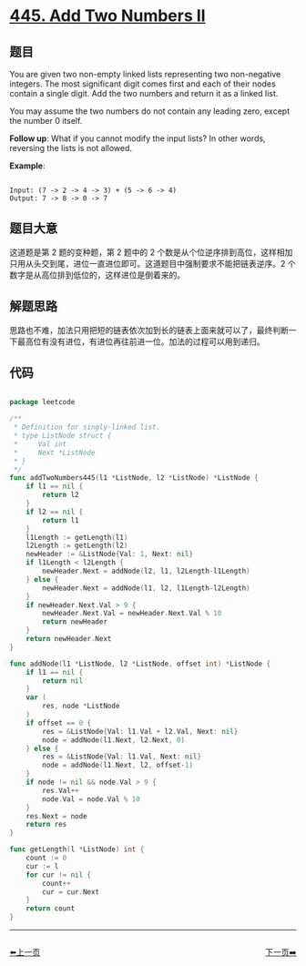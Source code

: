 # [445. Add Two Numbers II](https://leetcode.com/problems/add-two-numbers-ii/)

## 题目

You are given two non-empty linked lists representing two non-negative integers. The most significant digit comes first and each of their nodes contain a single digit. Add the two numbers and return it as a linked list.

You may assume the two numbers do not contain any leading zero, except the number 0 itself.

**Follow up**:
What if you cannot modify the input lists? In other words, reversing the lists is not allowed.

**Example**:

```

Input: (7 -> 2 -> 4 -> 3) + (5 -> 6 -> 4)
Output: 7 -> 8 -> 0 -> 7

```

## 题目大意

这道题是第 2 题的变种题，第 2 题中的 2 个数是从个位逆序排到高位，这样相加只用从头交到尾，进位一直进位即可。这道题目中强制要求不能把链表逆序。2 个数字是从高位排到低位的，这样进位是倒着来的。

## 解题思路

思路也不难，加法只用把短的链表依次加到长的链表上面来就可以了，最终判断一下最高位有没有进位，有进位再往前进一位。加法的过程可以用到递归。

## 代码

```go

package leetcode

/**
 * Definition for singly-linked list.
 * type ListNode struct {
 *     Val int
 *     Next *ListNode
 * }
 */
func addTwoNumbers445(l1 *ListNode, l2 *ListNode) *ListNode {
	if l1 == nil {
		return l2
	}
	if l2 == nil {
		return l1
	}
	l1Length := getLength(l1)
	l2Length := getLength(l2)
	newHeader := &ListNode{Val: 1, Next: nil}
	if l1Length < l2Length {
		newHeader.Next = addNode(l2, l1, l2Length-l1Length)
	} else {
		newHeader.Next = addNode(l1, l2, l1Length-l2Length)
	}
	if newHeader.Next.Val > 9 {
		newHeader.Next.Val = newHeader.Next.Val % 10
		return newHeader
	}
	return newHeader.Next
}

func addNode(l1 *ListNode, l2 *ListNode, offset int) *ListNode {
	if l1 == nil {
		return nil
	}
	var (
		res, node *ListNode
	)
	if offset == 0 {
		res = &ListNode{Val: l1.Val + l2.Val, Next: nil}
		node = addNode(l1.Next, l2.Next, 0)
	} else {
		res = &ListNode{Val: l1.Val, Next: nil}
		node = addNode(l1.Next, l2, offset-1)
	}
	if node != nil && node.Val > 9 {
		res.Val++
		node.Val = node.Val % 10
	}
	res.Next = node
	return res
}

func getLength(l *ListNode) int {
	count := 0
	cur := l
	for cur != nil {
		count++
		cur = cur.Next
	}
	return count
}

```
----------------------------------------------
<div style="display: flex;justify-content: space-between;align-items: center;">
<p><a href="https://books.halfrost.com/leetcode/ChapterFour/0441.Arranging-Coins/">⬅️上一页</a></p>
<p><a href="https://books.halfrost.com/leetcode/ChapterFour/0447.Number-of-Boomerangs/">下一页➡️</a></p>
</div>
